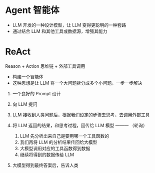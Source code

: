 
# Agent 智能体
- LLM 开发的一种设计模型，让 LLM 变得更聪明的一种套路
- 通过结合 LLM 和其他工具或数据源，增强其能力



# ReAct
Reason + Action  思维链 + 外部工具调用
- 构建一个智能体
- 这种思想是让 LLM 将一个大问题拆分成多个小问题。一步一步解决

1. 一个良好的 Prompt 设计
2. 向 LLM 提问
3. LLM 接收到人类问题后，根据我们设定的步骤去思考，去调用外部工具
4. 将 LLM 返回的结果，和思考过程，回传给 LLM 模型 ——— （轮询）
   1. LLM 先分析出来自己是要用哪一个工具函数的
   2. 我们再将 LLM 的分析结果传回给大模型
   3. 大模型调用对应的工具函数得到数据
   4. 继续将得到的数据传给 LLM 

5. 大模型得到最终答案后，告诉人类
